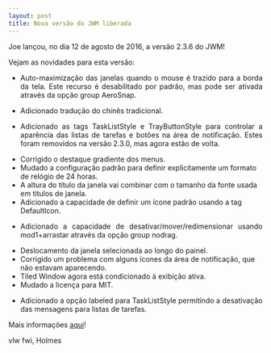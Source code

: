 ```yaml
---
layout: post
title: Nova versão do JWM liberada
---
```


Joe lançou, no dia 12 de agosto de 2016, a versão 2.3.6 do JWM! 

Vejam as novidades para esta versão:

- <p style="text-align: justify;">Auto-maximização das janelas quando o mouse é trazido para a borda da tela. Este recurso é desabilitado por padrão, mas pode ser ativada através da opção group AeroSnap.</p> 
- Adicionado tradução do chinês tradicional.
- <p style="text-align: justify;">Adicionado as tags TaskListStyle e TrayButtonStyle para controlar a aparência das listas de tarefas e botões na área de notificação. Estes foram removidos na versão 2.3.0, mas agora estão de volta.</p>
- Corrigido o destaque gradiente dos menus.
- Mudado a configuração padrão para definir explicitamente um formato de relógio de 24 horas.
- A altura do título da janela vai combinar com o tamanho da fonte usada em títulos de janela.
- Adicionado a capacidade de definir um ícone padrão usando a tag DefaultIcon.
- <p style="text-align: justify;">Adicionado a capacidade de desativar/mover/redimensionar usando mod1+arrastar através da opção group nodrag.</p>
- Deslocamento da janela selecionada ao longo do painel.
- Corrigido um problema com alguns ícones da área de notificação, que não estavam aparecendo.
- Tiled Window agora está condicionado à exibição ativa.
- Mudado a licença para MIT.
- <p style="text-align: justify;">Adicionado a opção labeled para TaskListStyle permitindo a desativação das mensagens para listas de tarefas.</p>

Mais informações <a href="http://joewing.net/projects/jwm/release-2.3.shtml">aqui</a>!

vlw fwi, Holmes